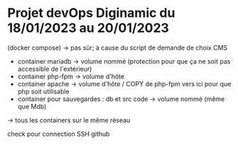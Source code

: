 # Projet devOps Diginamic du 18/01/2023 au 20/01/2023

(docker compose) -> pas sûr; à cause du script de demande de choix CMS

- container mariadb -> volume nommé (protection pour que ça ne soit pas accessible de l'extérieur)
- container php-fpm -> volume d'hôte
- container apache -> volume d'hôte / COPY de php-fpm vers ici pour que php soit utilisable
- container pour sauvegardes : db et src code -> volume nommé (même que Mdb)

-> tous les containers sur le même réseau

check pour connection SSH
github
